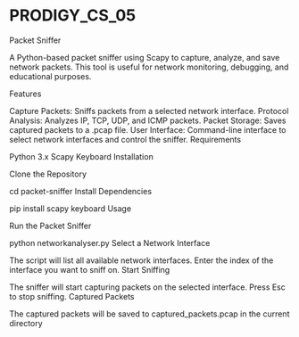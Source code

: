 # PRODIGY_CS_05
Packet Sniffer

A Python-based packet sniffer using Scapy to capture, analyze, and save network packets. This tool is useful for network monitoring, debugging, and educational purposes.

Features

Capture Packets: Sniffs packets from a selected network interface. Protocol Analysis: Analyzes IP, TCP, UDP, and ICMP packets. Packet Storage: Saves captured packets to a .pcap file. User Interface: Command-line interface to select network interfaces and control the sniffer. Requirements

Python 3.x Scapy Keyboard Installation

Clone the Repository

cd packet-sniffer Install Dependencies

pip install scapy keyboard Usage

Run the Packet Sniffer

python networkanalyser.py Select a Network Interface

The script will list all available network interfaces. Enter the index of the interface you want to sniff on. Start Sniffing

The sniffer will start capturing packets on the selected interface. Press Esc to stop sniffing. Captured Packets

The captured packets will be saved to captured_packets.pcap in the current directory
